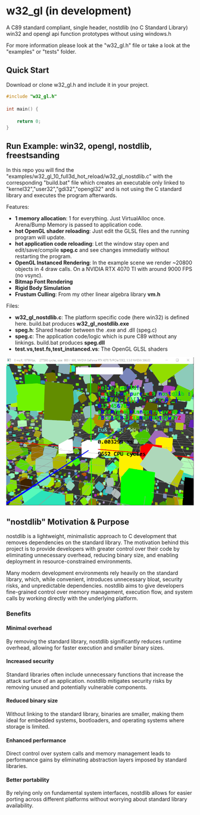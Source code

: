 # w32_gl (in development)
A C89 standard compliant, single header, nostdlib (no C Standard Library) win32 and opengl api function prototypes without using windows.h

For more information please look at the "w32_gl.h" file or take a look at the "examples" or "tests" folder.

## Quick Start

Download or clone w32_gl.h and include it in your project.

```C
#include "w32_gl.h"

int main() {

    return 0;
}
```

## Run Example: win32, opengl, nostdlib, freestsanding

In this repo you will find the "examples/w32_gl_10_full3d_hot_reload/w32_gl_nostdlib.c" with the corresponding "build.bat" file which
creates an executable only linked to "kernel32","user32","gdi32","opengl32" and is not using the C standard library and executes the program afterwards.

Features:
- **1 memory allocation**: 1 for everything. Just VirtualAlloc once. Arena/Bump Memory is passed to application code.
- **hot OpenGL shader reloading**: Just edit the GLSL files and the running program will update.
- **hot application code reloading**: Let the window stay open and edit/save/compile **speg.c** and see changes immediatly without restarting the program.
- **OpenGL Instanced Rendering**: In the example scene we render ~20800 objects in 4 draw calls. On a NVIDIA RTX 4070 TI with around 9000 FPS (no vsync).
- **Bitmap Font Rendering**
- **Rigid Body Simulation**
- **Frustum Culling**: From my other linear algebra library **vm.h**

Files:
- **w32_gl_nostdlib.c**: The platform specific code (here win32) is defined here. build.bat produces **w32_gl_nostdlib.exe**
- **speg.h**: Shared header between the .exe and .dll (speg.c)
- **speg.c**: The application code/logic which is pure C89 without any linkings. build.bat produces **speg.dll**
- **test.vs,test.fs,test_instanced.vs**: The OpenGL GLSL shaders
 
![Example of a C89 nostdlib win32/opengl program](/examples/w32_gl_10_full3d_hot_reload/example.png)

## "nostdlib" Motivation & Purpose

nostdlib is a lightweight, minimalistic approach to C development that removes dependencies on the standard library. The motivation behind this project is to provide developers with greater control over their code by eliminating unnecessary overhead, reducing binary size, and enabling deployment in resource-constrained environments.

Many modern development environments rely heavily on the standard library, which, while convenient, introduces unnecessary bloat, security risks, and unpredictable dependencies. nostdlib aims to give developers fine-grained control over memory management, execution flow, and system calls by working directly with the underlying platform.

### Benefits

#### Minimal overhead
By removing the standard library, nostdlib significantly reduces runtime overhead, allowing for faster execution and smaller binary sizes.

#### Increased security
Standard libraries often include unnecessary functions that increase the attack surface of an application. nostdlib mitigates security risks by removing unused and potentially vulnerable components.

#### Reduced binary size
Without linking to the standard library, binaries are smaller, making them ideal for embedded systems, bootloaders, and operating systems where storage is limited.

#### Enhanced performance
Direct control over system calls and memory management leads to performance gains by eliminating abstraction layers imposed by standard libraries.

#### Better portability
By relying only on fundamental system interfaces, nostdlib allows for easier porting across different platforms without worrying about standard library availability.
